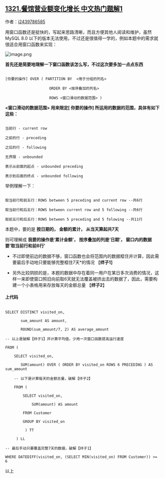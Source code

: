 ## [1321.餐馆营业额变化增长 中文热门题解1](https://leetcode.cn/problems/restaurant-growth/solutions/100000/jiang-jie-bing-gai-jin-ping-lun-qu-da-la-34xv)

作者：[i2439786585](https://leetcode.cn/u/i2439786585)

用窗口函数还是挺快的，写起来思路清晰，而且方便其他人阅读和维护，虽然 MySQL 8.0 以下的版本无法使用，不过还是很值得一学的，例如本题中的需求就很适合用窗口函数来实现：
![image.png](https://pic.leetcode-cn.com/1634205698-ZKlSRt-image.png)

**首先还是简要地理解一下窗口函数该怎么写，不过这次要多加一点点东西**
```
[你要的操作] OVER ( PARTITION BY  <用于分组的列名>
                    ORDER BY <按序叠加的列名> 
                    ROWS <窗口滑动的数据范围> )
```
**<窗口滑动的数据范围> 用来限定[ 你要的操作] 所运用的数据的范围，具体有如下这些：**
```
当前行 - current row
之前的行 - preceding
之后的行 - following
无界限 - unbounded
表示从前面的起点 - unbounded preceding
表示到后面的终点 - unbounded following
```
举例理解一下：
```
取当前行和前五行：ROWS between 5 preceding and current row --共6行
取当前行和后五行：ROWS between current row and 5 following --共6行
取前五行和后五行：ROWS between 5 preceding and 5 folowing --共11行
```
本题中，要的是 **按日期的， 金额的累计， 从当天算起共7天**
则可理解成 **我要的操作是‘累计金额’， 按序叠加的列是‘日期’， 窗口内的数据要‘取当前行和前6行’**

- 不过即使前边的数据不够，窗口函数也会将范围内的数据框住并计算，因此需要最后手动地只要能够完整框住7天*的情况 【**绊子1**】
- 另外比较阴损的是，本题的数据中存在着同一用户在某日多次消费的情况，这样一来即使窗口照旧向前取6天就无法覆盖被挤出去的数据了，因此，需要构建一个小表格用来存放每天的金额总量 【**绊子2**】

#### 上代码
```
SELECT DISTINCT visited_on,
       sum_amount AS amount, 
       ROUND(sum_amount/7, 2) AS average_amount
-- 以上是破解【绊子1】并计算平均值，少用一次窗口函数提高运行速度
FROM (
    SELECT visited_on, 
       SUM(amount) OVER ( ORDER BY visited_on ROWS 6 PRECEDING ) AS sum_amount
    -- 以下是计算每天的金额总量，破解【绊子2】
    FROM (
        SELECT visited_on, 
            SUM(amount) AS amount
        FROM Customer
        GROUP BY visited_on
         ) TT
     ) LL
-- 最后手动只要覆盖完整7天的数据，破解【绊子1】
WHERE DATEDIFF(visited_on, (SELECT MIN(visited_on) FROM Customer)) >= 6
```

以上